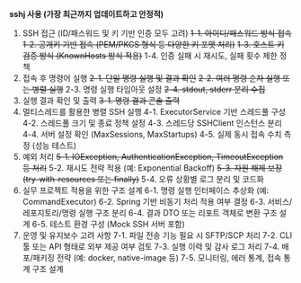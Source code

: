 **sshj 사용 (가장 최근까지 업데이트하고 안정적)**

1. SSH 접근 (ID/패스워드 및 키 기반 인증 모두 고려)
	~~1-1. 아이디/패스워드 방식 접속~~
	~~1-2. 공개키 기반 접속 (PEM/PKCS 형식 등 다양한 키 포맷 처리)~~
	~~1-3. 호스트 키 검증 방식 (KnownHosts 방식 적용)~~
	1-4. 인증 실패 시 재시도, 실패 횟수 제한 정책
2. 접속 후 명령어 실행
	~~2-1. 단일 명령 실행 및 결과 확인~~
	~~2-2. 여러 명령 순차 실행 또는 병렬 실행~~
	2-3. 명령 실행 타임아웃 설정
	~~2-4. stdout, stderr 분리 수집~~
3. 실행 결과 확인 및 출력
	~~3-1. 명령 결과 콘솔 출력~~
4. 멀티스레드를 활용한 병렬 SSH 실행
	4-1. ExecutorService 기반 스레드풀 구성
	4-2. 스레드풀 크기 및 종료 정책 설정
	4-3. 스레드당 SSHClient 인스턴스 분리
	4-4. 서버 설정 확인 (MaxSessions, MaxStartups)
	4-5. 실제 동시 접속 수치 측정 (성능 테스트)
5. 예외 처리
	~~5-1. IOException, AuthenticationException, TimeoutException 등 처리~~
	5-2. 재시도 전략 적용 (예: Exponential Backoff)
	~~5-3. 자원 해제 보장 (try-with-resources 또는 finally)~~
	5-4. 오류 상황별 로그 분리 및 코드화
6. 실무 프로젝트 적용을 위한 구조 설계
	6-1. 명령 실행 인터페이스 추상화 (예: CommandExecutor)
	6-2. Spring 기반 비동기 처리 적용 여부 결정
	6-3. 서비스/레포지토리/명령 실행 구조 분리
	6-4. 결과 DTO 또는 리포트 객체로 변환 구조 설계
	6-5. 테스트 환경 구성 (Mock SSH 서버 포함)
7. 운영 및 유지보수 고려 사항
	7-1. 파일 전송 기능 필요 시 SFTP/SCP 처리
	7-2. CLI 툴 또는 API 형태로 외부 제공 여부 검토
	7-3. 실행 이력 및 감사 로그 처리
	7-4. 배포/패키징 전략 (예: docker, native-image 등)
	7-5. 모니터링, 에러 통계, 접속 통계 구조 설계